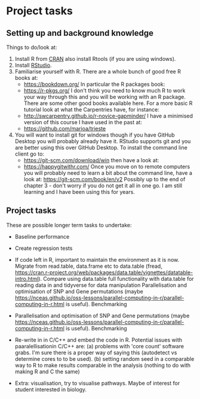 # Project tasks

## Setting up and background knowledge

Things to do/look at:

1. Install R from [CRAN](https://cran.r-project.org/) also install Rtools (if you are using windows).
2. Install [RStudio](https://www.rstudio.com/products/rstudio/).
3. Familiarise yourself with R. There are a whole bunch of good free R books at:
   * https://bookdown.org/
   In particular the R packages book:
   * https://r-pkgs.org/
   I don't think you need to know much R to work your way through this and you will be working with an R package.
   There are some other good books available here. For a more basic R tutorial look at what the Carpentries have, for instance:
   * http://swcarpentry.github.io/r-novice-gapminder/
   I have a minimised version of this course I have used in the past at:
   * https://github.com/marioa/trieste
4. You will want to install git for windows though if you have GitHub Desktop you will probably already have it. RStudio supports git and you are better using this over GitHub Desktop. To install the command line client go to:
   * https://git-scm.com/download/win
   then have a look at:
   * https://happygitwithr.com/
   Once you move on to remote computers you will probably need to learn a bit about the command line, have a look at:
   https://git-scm.com/book/en/v2
   Possibly up to the end of chapter 3 - don't worry if you do not get it all in one go. I am still learning and I have been using this for years.

## Project tasks

These are possible longer term tasks to undertake:

* Baseline performance
* Create regression tests
* If code left in R, important to maintain the environment as it is now. Migrate from read.table, data.frame etc to data.table (fread, https://cran.r-project.org/web/packages/data.table/vignettes/datatable-intro.html). Compare using data.table full functionality with data.table for reading data in and tidyverse for data manipulation Parallelisation and optimisation of SNP and Gene permutations (maybe https://nceas.github.io/oss-lessons/parallel-computing-in-r/parallel-computing-in-r.html is useful). Benchmarking
* Parallelisation and optimisation of SNP and Gene permutations (maybe https://nceas.github.io/oss-lessons/parallel-computing-in-r/parallel-computing-in-r.html is useful). Benchmarking

* Re-write in in C/C++ and embed the code in R. Potential issues with paaralellisationin C/C++ are:
   (a) problems with 'core count' software grabs. I'm sure there is a proper way of saying this (autodetect vs determine cores to to be used). 
   (b) setting random seed in a comparable way to R to make results comparable in the analysis (nothing to do with making R and C the same)
* Extra: visualisation, try to visualise pathways. Maybe of interest for student interested in biology.
